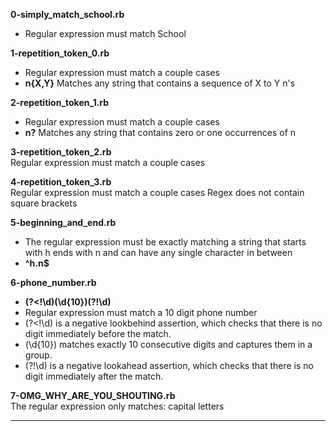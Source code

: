 **0-simply_match_school.rb**<br>
* Regular expression must match School

**1-repetition_token_0.rb**<br>
* Regular expression must match a couple cases
* **n{X,Y}**	Matches any string that contains a sequence of X to Y n's

**2-repetition_token_1.rb**<br>
* Regular expression must match a couple cases
* **n?**	Matches any string that contains zero or one occurrences of n

**3-repetition_token_2.rb**<br>
Regular expression must match a couple cases
 

**4-repetition_token_3.rb**<br>
Regular expression must match a couple cases
Regex does not contain square brackets

**5-beginning_and_end.rb**<br>
* The regular expression must be exactly matching a string that starts with h ends with n and can have any single character in between
* **^h.n$**

**6-phone_number.rb**<br>
* **(?<!\d)(\d{10})(?!\d)**
* Regular expression must match a 10 digit phone number
* (?<!\d) is a negative lookbehind assertion, which checks that there is no digit immediately before the match.
* (\d{10}) matches exactly 10 consecutive digits and captures them in a group.
* (?!\d) is a negative lookahead assertion, which checks that there is no digit immediately after the match.

**7-OMG_WHY_ARE_YOU_SHOUTING.rb**<br>
The regular expression only matches: capital letters

 ****
